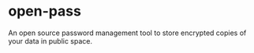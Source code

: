 # open-pass
An open source password management tool to store encrypted copies of your data in public space.
